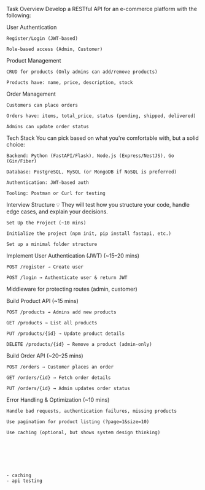 Task Overview
Develop a RESTful API for an e-commerce platform with the following:

User Authentication

    Register/Login (JWT-based)

    Role-based access (Admin, Customer)

Product Management

    CRUD for products (Only admins can add/remove products)

    Products have: name, price, description, stock

Order Management

    Customers can place orders

    Orders have: items, total_price, status (pending, shipped, delivered)

    Admins can update order status

Tech Stack
    You can pick based on what you're comfortable with, but a solid choice:

    Backend: Python (FastAPI/Flask), Node.js (Express/NestJS), Go (Gin/Fiber)

    Database: PostgreSQL, MySQL (or MongoDB if NoSQL is preferred)

    Authentication: JWT-based auth

    Tooling: Postman or Curl for testing

Interview Structure
    💡 They will test how you structure your code, handle edge cases, and explain your decisions.

    Set Up the Project (~10 mins)

    Initialize the project (npm init, pip install fastapi, etc.)

    Set up a minimal folder structure


Implement User Authentication (JWT) (~15–20 mins)

    POST /register → Create user

    POST /login → Authenticate user & return JWT


Middleware for protecting routes (admin, customer)

Build Product API (~15 mins)

    POST /products → Admins add new products

    GET /products → List all products

    PUT /products/{id} → Update product details

    DELETE /products/{id} → Remove a product (admin-only)


Build Order API (~20–25 mins)

    POST /orders → Customer places an order

    GET /orders/{id} → Fetch order details

    PUT /orders/{id} → Admin updates order status


Error Handling & Optimization (~10 mins)

    Handle bad requests, authentication failures, missing products

    Use pagination for product listing (?page=1&size=10)

    Use caching (optional, but shows system design thinking)
    






    - caching  
    - api testing 
